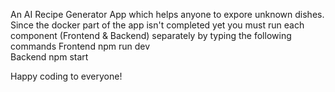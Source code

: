 An AI Recipe Generator App which helps anyone to expore unknown dishes.
Since the docker part of the app isn't completed yet you must run each component (Frontend & Backend) separately by typing the following commands
Frontend npm run dev
<br />
Backend npm start

Happy coding to everyone!
